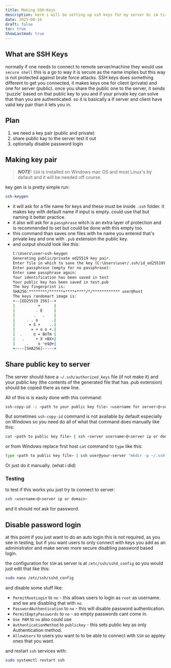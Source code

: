 ```yaml
---
title: Making SSH-Keys
description: here i will be setting up ssh keys for my server bc im tired of entering my password aggain and aggain and aggain and it is more secure.
date: 2025-08-16
draft: false
toc: true
ShowLastmod: true
---
```


## What are SSH Keys
normally if one needs to connect to remote server/machine they would use `secure shell` this is a go to way it is secure as the name implies but this way is not protected against brute force attacks. SSH keys does something different to get you connected, it makes keys one for client (private) and one for server (public). once you share the public one to the server, it sends 'puzzle' based on that public key to you and if your private key can solve that than you are authenticated. so it is basically a if server and client have valid key pair than it lets you in.    



## Plan
1. we need a key pair (public and private)
2. share public kay to the server test it out 
3. optionally disable password login 

## Making key pair
> **_NOTE:_** `SSH` is installed on Windows mac OS and most Linux's by default and it will be needed off course.

key gen is is pretty simple run:
```bash
ssh-keygen
```
- it will ask for a file name for keys and these must be inside `.ssh` folder. it makes key with default name if input is empty. could use that but naming it better practice.
- it also will ask for a `passphrase` witch is an extra layer of protection and is recommended to set but could be done with this empty too. 
- this command than saves one files with he name you entered that's private key and one with `.pub` extension the public key.
- and output should look like this:
	```bash
	C:\Users\user>ssh-keygen
	Generating public/private ed25519 key pair.
	Enter file in which to save the key (C:\Users\user/.ssh/id_ed25519): test
	Enter passphrase (empty for no passphrase):
	Enter same passphrase again:
	Your identification has been saved in test
	Your public key has been saved in test.pub
	The key fingerprint is:
	SHA256:********/******+****+****/*/************ user@host
	The keys randomart image is:
	+--[ED25519 256]--+
	|          +      |
	|         . E     |
	|        .   .    |
	|     . . o      .|
	|      = S +    ..|
	|       = + o o +.|
	|  .     o = BoTm |
	|   .     + X +BX+|
	|     .    o *e$@+|
	+----[SHA256]-----+
	```

## Share public key to server
The server should have a `~/.ssh/authorized_keys` file (if not make it) and your public key (the contents of the generated file that has .pub extension) should be copied there as new line.

All of this is is easily done with this command: 
```bash
ssh-copy-id -i <path to your public key file> <username for server>@<server ip or domain name>
```

But sometimes `ssh-copy-id` command is not available by default especially on Windows so you need do all of what that command does manually like this:
```bash
cat <path to public key file> | ssh <server username>@<server ip or domain> "mkdir -p ~/.ssh && chmod 700 ~/.ssh && cat >> ~/.ssh/authorized_keys && chmod 600 ~/.ssh/authorized_keys"
```
or from Windows replace first host `cat` command to `type` like this:
```bash
type <path to public key file> | ssh user@your-server "mkdir -p ~/.ssh && chmod 700 ~/.ssh && cat >> ~/.ssh/authorized_keys && chmod 600 ~/.ssh/authorized_keys"
```

Or just do it manually. (what i did) 

### Testing
to test if this works you just try  to connect to server:
```bash
ssh <username>@<server ip or domain>
```
and it should not ask for password.

## Disable password login
at this point if you just want to do an auto login this is not required, as you see in testing, but if you want users to only connect with keys you add as an administrator and make server more secure disabling password based login.

the configuration for `SSH` as server is at `/etc/ssh/sshd_config` so you would just edit that like this:
```bash
sudo nano /etc/ssh/sshd_config
```

and disable some stuff like:
- `PermitRootLogin` to `no` - this allows users to login as `root` as username. and we are disabling that with `no`.
- `PasswordAuthentication` to `no` - this will disable password authentication.
- `PermitEmptyPasswords` to `no` - so empty passwords cant come in.
- `Use PAM` to `no`
also could use 
- `AuthenticationMethod` to `publickey` - this sets public key as only Authentication method.
- `AllowUsers` to users you want to to be able to connect with `SSH`
so appley ones that you want.

and restart `ssh` services with:
```bash
sudo systemctl restart ssh
```
